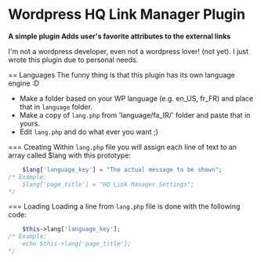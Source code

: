 Wordpress HQ Link Manager Plugin
================================

**A simple plugin Adds user's favorite attributes to the external links**

I'm not a wordpress developer, even not a wordpress lover! (not yet). I just wrote this plugin due to personal needs.

== Languages
The funny thing is that this plugin has its own language engine :D

* Make a folder based on your WP language (e.g. en\_US, fr\_FR) and place that in `language` folder.
* Make a copy of `lang.php` from 'language/fa_IR/' folder and paste that in yours.
* Edit `lang.php` and do what ever you want ;)

=== Creating
Within `lang.php` file you will assign each line of text to an array called $lang with this prototype:

```PHP
	$lang['language_key'] = "The actual message to be shown";
/* Example:
	$lang['page_title'] = "HQ Link Manager Settings";
*/
```
=== Loading
Loading a line from `lang.php` file is done with the following code:

```PHP
	$this->lang['language_key'];
/* Example:
	echo $this->lang['page_title'];
*/
```